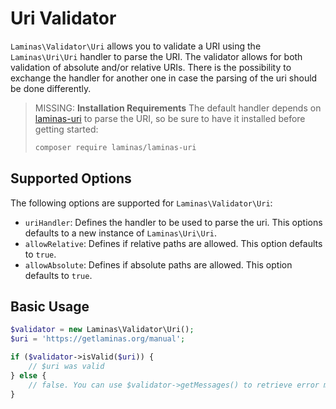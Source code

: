 # Uri Validator

`Laminas\Validator\Uri` allows you to validate a URI using the `Laminas\Uri\Uri`
handler to parse the URI. The validator allows for both validation of absolute
and/or relative URIs. There is the possibility to exchange the handler for
another one in case the parsing of the uri should be done differently.

> MISSING: **Installation Requirements**
> The default handler depends on [laminas-uri](https://docs.laminas.dev/laminas-uri/) to parse the URI, so be sure to have it installed before getting started:
>
> ```bash
> composer require laminas/laminas-uri
> ```

## Supported Options

The following options are supported for `Laminas\Validator\Uri`:

- `uriHandler`: Defines the handler to be used to parse the uri. This options
  defaults to a new instance of `Laminas\Uri\Uri`.
- `allowRelative`: Defines if relative paths are allowed. This option defaults
  to `true`.
- `allowAbsolute`: Defines if absolute paths are allowed. This option defaults
  to `true`.

## Basic Usage

```php
$validator = new Laminas\Validator\Uri();
$uri = 'https://getlaminas.org/manual';

if ($validator->isValid($uri)) {
    // $uri was valid
} else {
    // false. You can use $validator->getMessages() to retrieve error messages
}
```
